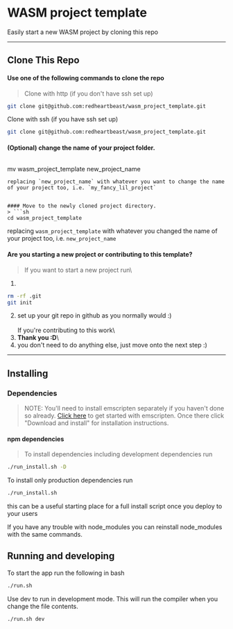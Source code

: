 # WASM project template
Easily start a new WASM project by cloning this repo

-------------------------------------------------------------------------------

## Clone This Repo

#### Use **one** of the following commands to clone the repo
> Clone with http (if you don't have ssh set up)
```sh
git clone git@github.com:redheartbeast/wasm_project_template.git
```
Clone with ssh (if you have ssh set up)
```sh
git clone git@github.com:redheartbeast/wasm_project_template.git
```

#### (Optional) change the name of your project folder.
> ```sh
mv wasm_project_template new_project_name
```
replacing `new_project_name` with whatever you want to change the name of your project too, i.e. `my_fancy_lil_project`


#### Move to the newly cloned project directory.
> ```sh
cd wasm_project_template
```
replacing `wasm_project_template` with whatever you changed the name of your project too, i.e. `new_project_name`

#### Are you starting a new project or contributing to this template?
> If you want to start a new project run\
1)
```sh
rm -rf .git
git init
```
2) set up your git repo in github as you normally would :)\
\
If you're contributing to this work\
1) **Thank you :D**\
2) you don't need to do anything else, just move onto the next step :)

-------------------------------------------------------------------------------

## Installing

### Dependencies
> NOTE: You'll need to install emscripten separately if you haven't done so already.  [Click here](https://emscripten.org/docs/getting_started/index.html) to get started with emscripten. Once there click "Download and install" for installation instructions.

#### npm dependencies
> To install dependencies including development dependencies run
```sh
./run_install.sh -D
```
To install only production dependencies run
```sh
./run_install.sh
```
this can be a useful starting place for a full install script once you deploy to your users

If you have any trouble with node_modules you can reinstall node_modules with the same commands.

## Running and developing

To start the app run the following in bash
```sh
./run.sh
```

Use dev to run in development mode.  This will run the compiler when you change the file contents.
```sh
./run.sh dev
```

